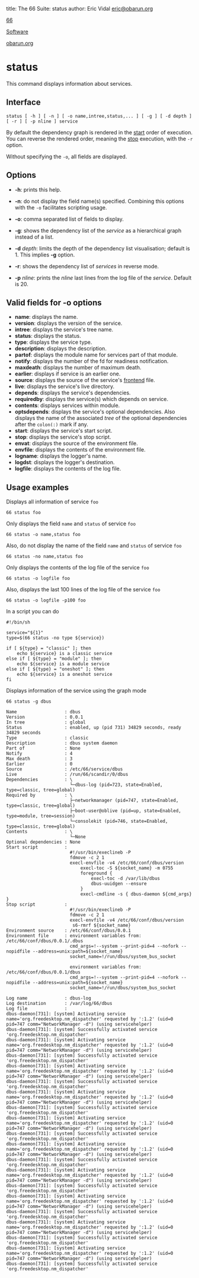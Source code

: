 title: The 66 Suite: status
author: Eric Vidal <eric@obarun.org>

[66](index.html)

[Software](https://web.obarun.org/software)

[obarun.org](https://web.obarun.org)

# status

This command displays information about services.

## Interface

```
status [ -h ] [ -n ] [ -o name,intree,status,... ] [ -g ] [ -d depth ] [ -r ] [ -p nline ] service
```

By default the dependency graph is rendered in the [start](start.html) order of execution. You can reverse the rendered order, meaning the [stop](stop.html) execution, with the `-r` option.

Without specifying the `-o`, all fields are displayed.

## Options

- **-h**: prints this help.

- **-n**: do not display the field name(s) specified. Combining this options with the `-o` facilitates scripting usage.

- **-o**: comma separated list of fields to display.

- **-g**: shows the dependency list of the *service* as a hierarchical graph instead of a list.

- **-d** *depth*: limits the depth of the dependency list visualisation; default is 1. This implies **-g** option.

- **-r**: shows the dependency list of *services* in reverse mode.

- **-p** *nline*: prints the *nline* last lines from the log file of the *service*. Default is 20.

## Valid fields for -o options

- **name**: displays the name.
- **version**: displays the version of the service.
- **intree**: displays the service's tree name.
- **status**: displays the status.
- **type**: displays the service type.
- **description**: displays the description.
- **partof**: displays the module name for services part of that module.
- **notify**: displays the number of the fd for readiness notification.
- **maxdeath**: displays the number of maximum death.
- **earlier**: displays if service is an earlier one.
- **source**: displays the source of the service's [frontend](frontend.html) file.
- **live**: displays the service's live directory.
- **depends**: displays the service's dependencies.
- **requiredby**: displays the service(s) which depends on service.
- **contents**: displays services within module.
- **optsdepends**: displays the service's optional dependencies. Also displays the name of the associated *tree* of the optional dependencies after the `colon(:)` mark if any.
- **start**: displays the service's start script.
- **stop**: displays the service's stop script.
- **envat**: displays the source of the environment file.
- **envfile**: displays the contents of the environment file.
- **logname**: displays the logger's name.
- **logdst**: displays the logger's destination.
- **logfile**: displays the contents of the log file.

## Usage examples

Displays all information of service `foo`
```
66 status foo
```

Only displays the field `name` and `status` of service `foo`
```
66 status -o name,status foo
```

Also, do not display the name of the field `name` and `status` of service `foo`
```
66 status -no name,status foo
```

Only displays the contents of the log file of the service `foo`
```
66 status -o logfile foo
```

Also, displays the last 100 lines of the log file of the service `foo`
```
66 status -o logfile -p100 foo
```

In a script you can do
```
#!/bin/sh

service="${1}"
type=$(66 status -no type ${service})

if [ ${type} = "classic" ]; then
    echo ${service} is a classic service
else if [ ${type} = "module" ]; then
    echo ${service} is a module service
else if [ ${type} = "oneshot" ]; then
    echo ${service} is a oneshot service
fi
```

Displays information of the service using the graph mode
```
66 status -g dbus

Name                  : dbus
Version               : 0.0.1
In tree               : global
Status                : enabled, up (pid 731) 34829 seconds, ready 34829 seconds
Type                  : classic
Description           : dbus system daemon
Part of               : None
Notify                : 4
Max death             : 3
Earlier               : 0
Source                : /etc/66/service/dbus
Live                  : /run/66/scandir/0/dbus
Dependencies          : \
                        └─dbus-log (pid=723, state=Enabled, type=classic, tree=global)
Required by           : \
                        ├─networkmanager (pid=747, state=Enabled, type=classic, tree=global)
                        ├─boot-user@oblive (pid=up, state=Enabled, type=module, tree=session)
                        └─consolekit (pid=746, state=Enabled, type=classic, tree=global)
Contents              : \
                        └─None
Optional dependencies : None
Start script          :
                        #!/usr/bin/execlineb -P
                        fdmove -c 2 1
                        execl-envfile -v4 /etc/66/conf/dbus/version
                            execl-toc -S ${socket_name} -m 0755
                            foreground {
                                execl-toc -d /var/lib/dbus
                                dbus-uuidgen --ensure
                            }
                            execl-cmdline -s { dbus-daemon ${cmd_args} }
Stop script           :
                        #!/usr/bin/execlineb -P
                        fdmove -c 2 1
                        execl-envfile -v4 /etc/66/conf/dbus/version
                         s6-rmrf ${socket_name}
Environment source    : /etc/66/conf/dbus/0.0.1
Environment file      : environment variables from: /etc/66/conf/dbus/0.0.1/.dbus
                        cmd_args=!--system --print-pid=4 --nofork --nopidfile --address=unix:path=${socket_name}
                        socket_name=!/run/dbus/system_bus_socket

                        environment variables from: /etc/66/conf/dbus/0.0.1/dbus
                        cmd_args=!--system --print-pid=4 --nofork --nopidfile --address=unix:path=${socket_name}
                        socket_name=!/run/dbus/system_bus_socket

Log name              : dbus-log
Log destination       : /var/log/66/dbus
Log file              :
dbus-daemon[731]: [system] Activating service name='org.freedesktop.nm_dispatcher' requested by ':1.2' (uid=0 pid=747 comm="NetworkManager -d") (using servicehelper)
dbus-daemon[731]: [system] Successfully activated service 'org.freedesktop.nm_dispatcher'
dbus-daemon[731]: [system] Activating service name='org.freedesktop.nm_dispatcher' requested by ':1.2' (uid=0 pid=747 comm="NetworkManager -d") (using servicehelper)
dbus-daemon[731]: [system] Successfully activated service 'org.freedesktop.nm_dispatcher'
dbus-daemon[731]: [system] Activating service name='org.freedesktop.nm_dispatcher' requested by ':1.2' (uid=0 pid=747 comm="NetworkManager -d") (using servicehelper)
dbus-daemon[731]: [system] Successfully activated service 'org.freedesktop.nm_dispatcher'
dbus-daemon[731]: [system] Activating service name='org.freedesktop.nm_dispatcher' requested by ':1.2' (uid=0 pid=747 comm="NetworkManager -d") (using servicehelper)
dbus-daemon[731]: [system] Successfully activated service 'org.freedesktop.nm_dispatcher'
dbus-daemon[731]: [system] Activating service name='org.freedesktop.nm_dispatcher' requested by ':1.2' (uid=0 pid=747 comm="NetworkManager -d") (using servicehelper)
dbus-daemon[731]: [system] Successfully activated service 'org.freedesktop.nm_dispatcher'
dbus-daemon[731]: [system] Activating service name='org.freedesktop.nm_dispatcher' requested by ':1.2' (uid=0 pid=747 comm="NetworkManager -d") (using servicehelper)
dbus-daemon[731]: [system] Successfully activated service 'org.freedesktop.nm_dispatcher'
dbus-daemon[731]: [system] Activating service name='org.freedesktop.nm_dispatcher' requested by ':1.2' (uid=0 pid=747 comm="NetworkManager -d") (using servicehelper)
dbus-daemon[731]: [system] Successfully activated service 'org.freedesktop.nm_dispatcher'
dbus-daemon[731]: [system] Activating service name='org.freedesktop.nm_dispatcher' requested by ':1.2' (uid=0 pid=747 comm="NetworkManager -d") (using servicehelper)
dbus-daemon[731]: [system] Successfully activated service 'org.freedesktop.nm_dispatcher'
dbus-daemon[731]: [system] Activating service name='org.freedesktop.nm_dispatcher' requested by ':1.2' (uid=0 pid=747 comm="NetworkManager -d") (using servicehelper)
dbus-daemon[731]: [system] Successfully activated service 'org.freedesktop.nm_dispatcher'
dbus-daemon[731]: [system] Activating service name='org.freedesktop.nm_dispatcher' requested by ':1.2' (uid=0 pid=747 comm="NetworkManager -d") (using servicehelper)
dbus-daemon[731]: [system] Successfully activated service 'org.freedesktop.nm_dispatcher'
```